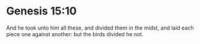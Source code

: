 # Genesis 15:10

And he took unto him all these, and divided them in the midst, and laid each piece one against another: but the birds divided he not.